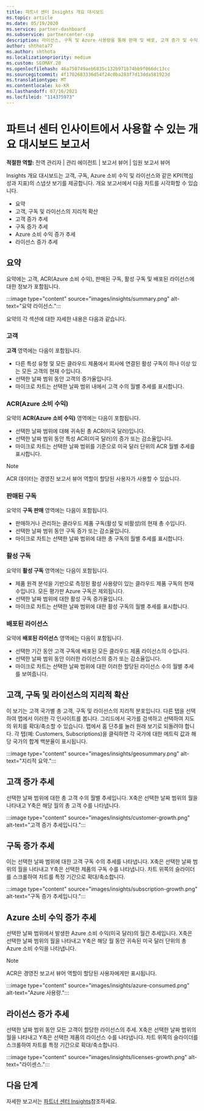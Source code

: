 ```yaml
---
title: 파트너 센터 Insights 개요 대시보드
ms.topic: article
ms.date: 05/19/2020
ms.service: partner-dashboard
ms.subservice: partnercenter-csp
description: 라이선스, 구독 및 Azure 사용량을 통해 판매 및 배포, 고객 증가 및 수익 증가에 대한 스냅샷을 참조하세요.
author: shthota77
ms.author: shthota
ms.localizationpriority: medium
ms.custom: SEOMAY.20
ms.openlocfilehash: 46a750749aeb6835c132b971b74bb9f066dc13cc
ms.sourcegitcommit: 4f1702683336d54f24c0ba283f7d13dda581923d
ms.translationtype: MT
ms.contentlocale: ko-KR
ms.lasthandoff: 07/16/2021
ms.locfileid: "114375973"
---
```

# <a name="overview-dashboard-reports-available-in-partner-center-insights"></a>파트너 센터 인사이트에서 사용할 수 있는 개요 대시보드 보고서
 
**적절한 역할:** 전역 관리자 | 관리 에이전트 | 보고서 뷰어 | 임원 보고서 뷰어

Insights 개요 대시보드는 고객, 구독, Azure 소비 수익 및 라이선스와 같은 KPI(핵심 성과 지표)의 스냅샷 보기를 제공합니다. 개요 보고서에서 다음 차트를 시각화할 수 있습니다.

- 요약  
- 고객, 구독 및 라이선스의 지리적 확산  
- 고객 증가 추세 
- 구독 증가 추세 
- Azure 소비 수익 증가 추세 
- 라이선스 증가 추세 

## <a name="summary"></a>요약

요약에는 고객, ACR(Azure 소비 수익), 판매된 구독, 활성 구독 및 배포된 라이선스에 대한 정보가 포함됩니다. 

:::image type="content" source="images/insights/summary.png" alt-text="요약 라이선스.":::

요약의 각 섹션에 대한 자세한 내용은 다음과 같습니다.

### <a name="customers"></a>고객

**고객** 영역에는 다음이 포함됩니다.

- 다른 특성 유형 및 모든 클라우드 제품에서 회사에 연결된 활성 구독이 하나 이상 있는 모든 고객의 현재 수입니다.
- 선택한 날짜 범위 동안 고객의 증가율입니다.
- 마이크로 차트는 선택한 날짜 범위 내에서 고객 수의 월별 추세를 표시합니다.

### <a name="azure-consumed-revenue-acr"></a>ACR(Azure 소비 수익)

요약의 **ACR(Azure 소비 수익)** 영역에는 다음이 포함됩니다.

- 선택한 날짜 범위에 대해 귀속된 총 ACR(미국 달러)입니다.
- 선택한 날짜 범위 동안 특성 ACR(미국 달러)의 증가 또는 감소율입니다.
- 마이크로 차트는 선택한 날짜 범위를 기준으로 미국 달러 단위의 ACR 월별 추세를 표시합니다. 

> [!NOTE]
> ACR 데이터는 경영진 보고서 뷰어 역할이 할당된 사용자가 사용할 수 있습니다.
 
### <a name="subscriptions-sold"></a>판매된 구독

요약의 **구독 판매** 영역에는 다음이 포함됩니다.

- 판매하거나 관리하는 클라우드 제품 구독(활성 및 비활성)의 현재 총 수입니다.  
- 선택한 날짜 범위 동안 구독 증가 또는 감소율입니다.
- 마이크로 차트는 선택한 날짜 범위에 대한 총 구독의 월별 추세를 표시합니다.

### <a name="active-subscriptions"></a>활성 구독

요약의 **활성 구독** 영역에는 다음이 포함됩니다.

- 제품 원격 분석을 기반으로 측정된 활성 사용량이 있는 클라우드 제품 구독의 현재 수입니다. 모든 평가판 Azure 구독은 제외됩니다.  
- 선택한 날짜 범위에 대한 활성 구독 증가율입니다.
- 마이크로 차트는 선택한 날짜 범위에 대한 활성 구독의 월별 추세를 표시합니다.
 
### <a name="licenses-deployed"></a>배포된 라이선스

요약에 **배포된 라이선스** 영역에는 다음이 포함됩니다.
 
- 선택한 기간 동안 고객 구독에 배포된 모든 클라우드 제품 라이선스의 수입니다. 
- 선택한 날짜 범위 동안 이러한 라이선스의 증가 또는 감소율입니다. 
- 마이크로 차트는 선택한 날짜 범위에 대한 이러한 할당된 라이선스 수의 월별 추세를 보여줍니다.

## <a name="geographical-spread-of-your-customers-subscriptions-and-licenses"></a>고객, 구독 및 라이선스의 지리적 확산

이 보기는 고객 국가별 총 고객, 구독 및 라이선스의 지리적 분포입니다. 다른 탭을 선택하여 맵에서 이러한 각 인사이트를 봅니다. 그리드에서 국가를 검색하고 선택하여 지도의 위치를 확대/축소할 수 있습니다. 맵에서 홈 단추를 눌러 원래 보기로 되돌려야 합니다. 각 탭(예: Customers, Subscriptions)을 클릭하면 각 국가에 대한 메트릭 값과 해당 국가의 합계 백분율이 표시됩니다.  

:::image type="content" source="images/insights/geosummary.png" alt-text="지리적 요약.":::

## <a name="customers-growth-trend"></a>고객 증가 추세

선택한 날짜 범위에 대한 총 고객 수의 월별 추세입니다. X축은 선택한 날짜 범위의 월을 나타내고 Y축은 해당 월의 총 고객 수를 나타냅니다. 

:::image type="content" source="images/insights/customer-growth.png" alt-text="고객 증가 추세입니다.":::

## <a name="subscriptions-growth-trend"></a>구독 증가 추세

이는 선택한 날짜 범위에 대한 고객 구독 수의 추세를 나타냅니다. X축은 선택한 날짜 범위의 월을 나타내고 Y축은 선택한 제품의 구독 수를 나타냅니다. 차트 위쪽의 슬라이더를 스크롤하여 차트를 특정 기간으로 확대/축소합니다. 

:::image type="content" source="images/insights/subscription-growth.png" alt-text="구독 증가 추세입니다.":::

## <a name="azure-consumed-revenue-growth-trend"></a>Azure 소비 수익 증가 추세

선택한 날짜 범위에서 발생한 Azure 소비 수익(미국 달러)의 월간 추세입니다. X축은 선택한 날짜 범위의 월을 나타내고 Y축은 해당 월 동안 귀속된 미국 달러 단위의 총 Azure 소비 수익을 나타냅니다.

> [!NOTE]
> ACR은 경영진 보고서 뷰어 역할이 할당된 사용자에게만 표시됩니다. 

:::image type="content" source="images/insights/azure-consumed.png" alt-text="Azure 사용량.":::

## <a name="licenses-growth-trend"></a>라이선스 증가 추세
 
선택한 날짜 범위 동안 모든 고객이 할당한 라이선스의 추세. X축은 선택한 날짜 범위의 월을 나타내고 Y축은 선택한 제품의 라이선스 수를 나타냅니다. 차트 위쪽의 슬라이더를 스크롤하여 차트를 특정 기간으로 확대/축소합니다.  

:::image type="content" source="images/insights/licenses-growth.png" alt-text="라이센스.":::

## <a name="next-steps"></a>다음 단계

자세한 보고서는 [파트너 센터 Insights](partner-center-insights.md)참조하세요.
